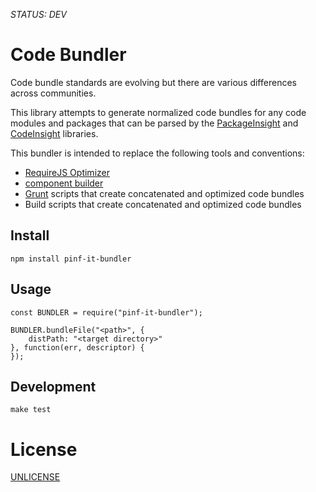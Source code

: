 *STATUS: DEV*

Code Bundler
============

Code bundle standards are evolving but there are various differences across communities.

This library attempts to generate normalized code bundles for
any code modules and packages that can be parsed by the
[PackageInsight](https://github.com/pinf-it/pinf-it-packageinsight) and
[CodeInsight](https://github.com/pinf-it/pinf-it-codeinsight) libraries.

This bundler is intended to replace the following tools and conventions:

  * [RequireJS Optimizer](http://requirejs.org/docs/optimization.html)
  * [component builder](https://github.com/component/builder.js)
  * [Grunt](http://gruntjs.com/) scripts that create concatenated and optimized code bundles
  * Build scripts that create concatenated and optimized code bundles


Install
-------

    npm install pinf-it-bundler


Usage
-----

    const BUNDLER = require("pinf-it-bundler");
    
    BUNDLER.bundleFile("<path>", {
        distPath: "<target directory>"
    }, function(err, descriptor) {
    });


Development
-----------

    make test


License
=======

[UNLICENSE](http://unlicense.org/)
